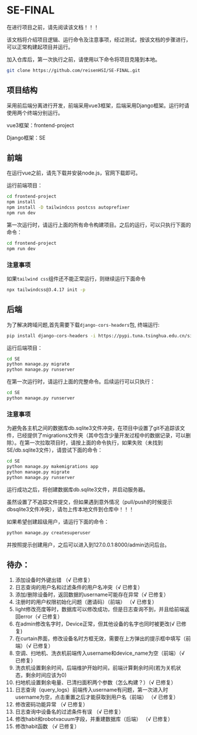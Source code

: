 # SE-FINAL

在进行项目之前，请先阅读该文档！！！

该文档将介绍项目逻辑、运行命令及注意事项，经过测试，按该文档的步骤进行，可以正常构建起项目并运行。

加入仓库后，第一次执行之前，请使用以下命令将项目克隆到本地。
```bash
git clone https://github.com/reisenHSI/SE-FINAL.git
```

## 项目结构
采用前后端分离进行开发，前端采用vue3框架，后端采用Django框架。运行时请使用两个终端分别运行。

vue3框架：frontend-project

Django框架：SE

## 前端

在运行vue之前，请先下载并安装node.js，官网下载即可。

运行前端项目：
```bash
cd frontend-project
npm install
npm install -D tailwindcss postcss autoprefixer
npm run dev
```
第一次运行时，请运行上面的所有命令构建项目。之后的运行，可以只执行下面的命令：
```bash
cd frontend-project
npm run dev
```

### 注意事项
如果`tailwind css`组件还不能正常运行，则继续运行下面命令
```bash
npx tailwindcss@3.4.17 init -p
```

## 后端

为了解决跨域问题,首先需要下载`django-cors-headers`包, 终端运行: 
```bash
pip install django-cors-headers -i https://pypi.tuna.tsinghua.edu.cn/simple
```

运行后端项目：
```bash
cd SE
python manage.py migrate
python manage.py runserver
```

在第一次运行时，请运行上面的完整命令。后续运行可以只执行：
```bash
cd SE
python manage.py runserver
```

### 注意事项
为避免各主机之间的数据库db.sqlite3文件冲突，在项目中设置了git不追踪该文件，已经提供了migrations文件夹（其中包含少量开发过程中的数据记录，可以删除）。在第一次拉取项目时，请按上面的命令执行，如果失败（未找到SE/db.sqlite3文件），请尝试下面的命令：
```bash
cd SE
python manage.py makemigrations app
python manage.py migrate
python manage.py runserver
```
运行成功之后，将创建数据库db.sqlite3文件，并启动服务器。

虽然设置了不追踪文件提交，但如果遇到意外情况（pull/push的时候提示dbsqlite3文件冲突），请勿上传本地文件到仓库中！！！

如果希望创建超级用户，请运行下面的命令：
```bash
python manage.py createsuperuser
```
并按照提示创建用户，之后可以进入到127.0.0.1:8000/admin访问后台。




## 待办：
1. 添加设备时外键出错 （√ 已修复）
2. 日志查询的用户名和过滤条件的用户名冲突（√ 已修复）
3. 添加/删除设备时，返回数据的username可能存在异常（√ 已修复）
3. 注册时的用户权限初始化问题（邀请码）（前端） （√ 已修复）
4. light修改亮度等时，数据库可以修改成功，但是日志查询不到，并且给前端返回error（√ 已修复）
5. 在admin修改名字时，Device正常，但其他设备的名字也同时被更改(√ 已修复)
6. 在curtain界面，修改设备名时方框无效，需要在上方弹出的提示框中填写（前端）（√ 已修复）
7. 空调、扫地机、洗衣机前端传入username和device_name为空（前端）（√ 已修复）
8. 洗衣机设置剩余时间，后端维护开始时间，前端计算剩余时间(若为关机状态，剩余时间应该为0)
9. 扫地机设置剩余电量、已清扫面积两个参数（怎么构建？）（√ 已修复）
10. 日志查询（query_logs）前端传入username有问题，第一次进入时username为空，点击重置之后才能获取到用户名（前端） （√ 已修复）
11. 修改密码功能异常 （√ 已修复）
12. 日志查询中设备名的过滤条件有误 （√ 已修复）
13. 修改habit和robotvacuum字段，并重建数据库（后端） （√ 已修复）
14. 修改habit函数 （√ 已修复）